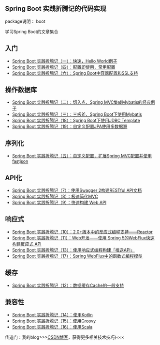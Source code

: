 ## Spring Boot 实践折腾记的代码实现

package说明：
boot

学习Spring Boot的文章集合

## 入门

- [Spring Boot 实践折腾记（一）：快速，Hello World例子](https://blog.csdn.net/mickjoust/article/details/51605515)
- [Spring Boot 实践折腾记（四）：配置即使用，常用配置](https://blog.csdn.net/mickjoust/article/details/51657601)
- [Spring Boot 实践折腾记（六）：Spring Boot中容器配置和SSL支持](https://blog.csdn.net/mickjoust/article/details/51731860)

## 操作数据库
- [Spring Boot 实践折腾记（二）：切入点，Spring MVC集成Mybatis的经典例子](https://blog.csdn.net/mickjoust/article/details/51612482)
- [Spring Boot 实践折腾记（三）：三板斧，Spring Boot下使用Mybatis](https://blog.csdn.net/mickjoust/article/details/51646658)
- [Spring Boot 实践折腾记（18）：Spring Boot下使用JDBC Template](https://blog.csdn.net/mickjoust/article/details/80336876)
- [Spring Boot 实践折腾记（19）：自定义配置JPA使用多数据源](https://blog.csdn.net/mickjoust/article/details/80352795)

## 序列化
- [Spring Boot 实践折腾记（五）：自定义配置，扩展Spring MVC配置并使用fastjson](https://blog.csdn.net/mickjoust/article/details/51671060)

## API化
- [Spring Boot 实践折腾记（7）：使用Swagger 2构建RESTful API文档](https://blog.csdn.net/mickjoust/article/details/80068136)
- [Spring Boot 实践折腾记（8）：极速简化MVC](https://blog.csdn.net/mickjoust/article/details/80099053)
- [Spring Boot 实践折腾记（9）：快速构建 Web API](https://blog.csdn.net/mickjoust/article/details/80135446)

## 响应式
- [Spring Boot 实践折腾记（10）：2.0+版本中的反应式编程支持——Reactor](https://blog.csdn.net/mickjoust/article/details/80168816)
- [Spring Boot 实践折腾记（11）：Web开发——使用 Spring 5的WebFlux快速构建反应式 API](https://blog.csdn.net/mickjoust/article/details/80182234)
- [Spring Boot 实践折腾记（13）：使用响应式编程构建「推送API」](https://blog.csdn.net/mickjoust/article/details/80241104)
- [Spring Boot 实践折腾记（17）：Spring WebFlux中的函数式编程模型](https://blog.csdn.net/mickjoust/article/details/80324318)

## 缓存
- [Spring Boot 实践折腾记（12）：数据缓存Cache的一般支持](https://blog.csdn.net/mickjoust/article/details/80227918)

## 兼容性
- [Spring Boot 实践折腾记（14）：使用Kotlin](https://blog.csdn.net/mickjoust/article/details/80267502)
- [Spring Boot 实践折腾记（15）：使用Groovy](https://blog.csdn.net/mickjoust/article/details/80279100)
- [Spring Boot 实践折腾记（16）：使用Scala](https://blog.csdn.net/mickjoust/article/details/80307042)


传送门：我的blog>>>[CSDN博客](https://mickjoust.blog.csdn.net/)，获得更多相关技术技巧)<<<
